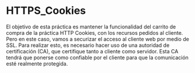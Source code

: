 # HTTPS_Cookies
El objetivo de esta práctica es mantener la funcionalidad del carrito de compra de la práctica HTTP Cookies, con los recursos pedidos al cliente. Pero en este caso, vamos a securizar el acceso al cliente web por medio de SSL. Para realizar esto, es necesario hacer uso de una autoridad de certificación (CA), que certifique tanto a cliente como servidor. Esta CA tendrá que ponerse como confiable por el cliente para que la comunicación esté realmente protegida.
